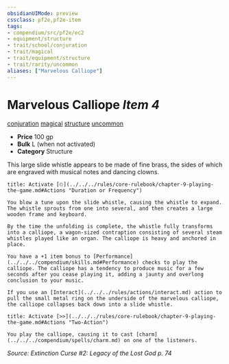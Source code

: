 ```yaml
---
obsidianUIMode: preview
cssclass: pf2e,pf2e-item
tags:
- compendium/src/pf2e/ec2
- equipment/structure
- trait/school/conjuration
- trait/magical
- trait/equipment/structure
- trait/rarity/uncommon
aliases: ["Marvelous Calliope"]
---
```

# Marvelous Calliope *Item 4*  
[conjuration](conjuration.md)  [magical](magical.md)  [structure](structure.md)  [uncommon](uncommon.md)  

- **Price** 100 gp
- **Bulk** L (when not activated)
- **Category** Structure

This large slide whistle appears to be made of fine brass, the sides of which are engraved with musical notes and dancing clowns.

```ad-embed-ability
title: Activate [⏲](../../../rules/core-rulebook/chapter-9-playing-the-game.md#Actions "Duration or Frequency")

You blow a tune upon the slide whistle, causing the whistle to expand. The whistle sprouts from one into several, and then creates a large wooden frame and keyboard.

By the time the unfolding is complete, the whistle fully transforms into a calliope, a wagon-sized contraption consisting of several steam whistles played like an organ. The calliope is heavy and anchored in place.

You have a +1 item bonus to [Performance](../../../compendium/skills.md#Performance) checks to play the calliope. The calliope has a tendency to produce music for a few seconds after you cease playing it, adding a jaunty and overlong conclusion to your music.

If you use an [Interact](../../../rules/actions/interact.md) action to pull the small metal ring on the underside of the marvelous calliope, the calliope collapses back down into a slide whistle.
```

```ad-embed-ability
title: Activate [>>](../../../rules/core-rulebook/chapter-9-playing-the-game.md#Actions "Two-Action")

You play the calliope, causing it to cast [charm](../../../compendium/spells/charm.md) on one of the listeners.
```

*Source: Extinction Curse #2: Legacy of the Lost God p. 74*
